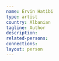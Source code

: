 ```yaml
---
name: Ervin Hatibi
type: artist
country: Albanian
tagline: Author
description:
related-persons:
connections:
layout: person
---
```

